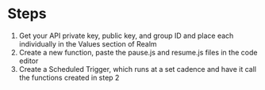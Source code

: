# Steps

1. Get your API private key, public key, and group ID and place each individually in the Values section of Realm
2. Create a new function, paste the pause.js and resume.js files in the code editor
3. Create a Scheduled Trigger, which runs at a set cadence and have it call the functions created in step 2
